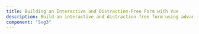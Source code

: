 ```yaml
---
title: Building an Interactive and Distraction-Free Form with Vue
description: Build an interactive and distraction-free form using advanced concepts of the Vue.js framework.
component: "Svg3"
---
```

